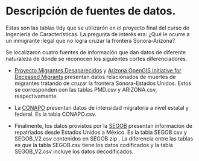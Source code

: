# Descripción de fuentes de datos.

Estas son las tablas tidy que se utilizarón en el proyecto final del curso de Ingeniería de Características. La pregunta de interés era: ¿Qué le ocurre a un inmigrante ilegal que no logra cruzar la frontera Sonora-Arizona?

Se localizaron cuatro fuentes de información que dan datos de diferente naturaleza de donde se reconocen los siguientes cortes diferenciadores.

* [Proyecto Migrantes Desaparecidos](https://missingmigrants.iom.int/es/descargar-datos-del-proyecto-migrantes-desaparecidos) y [Arizona OpenGIS Initiative for Deceased Migrants](https://humaneborders.info/) presentan datos relacionados de muertes de migrantes tratando de cruzar la frontera Sonora-Estados Unidos. Estos se corresponden con las tablas PMD.csv y ARIZONA.csv, respectivamente.

* La [CONAPO](https://datos.gob.mx/busca/dataset/indices-de-intensidad-migratoria-mexico-estados-unidos) presentan datos de intensidad migratoria a nivel estatal y federal. Es la tabla CONAPO.csv.

* Finalmente, los datos provistos por la [SEGOB](http://portales.segob.gob.mx/es/PoliticaMigratoria/Bases_de_datos) presentan información de repatriados desde Estados Unidos a México. Es la tabla SEGOB.csv y SEGOB_V2.csv contenidos en SEGOB.zip . La diferencia entre las tablas es que la tabla SEGOB.csv tiene los datos codificados y la tabla SEGOB_V2.csv incluye los datos decodificados.
